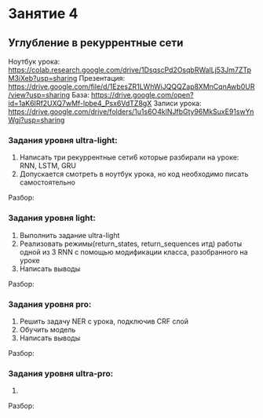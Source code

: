 # Занятие 4
## Углубление в рекуррентные сети
Ноутбук урока:  https://colab.research.google.com/drive/1DsqscPd2OsqbRWalLj53Jm7ZTpM3iXeb?usp=sharing
Презентация:    https://drive.google.com/file/d/1EzesZR1LWhWiJQQQZap8XMnCqnAwb0UR/view?usp=sharing
База:           https://drive.google.com/open?id=1aK6IRf2UXQ7wMf-lpbe4_Psx6VdTZ8gX
Записи урока:   https://drive.google.com/drive/folders/1u1s6O4klNJfbGty96MkSuxE91swYnWgj?usp=sharing


### Задания уровня ultra-light:
1.	Написать три рекуррентные сети6 которые разбирали на уроке: RNN, LSTM, GRU
2.  Допускается смотреть в ноутбук урока, но код необходимо писать самостоятельно

Разбор: 


### Задания уровня light:
1.	Выполнить задание ultra-light
2.  Реализовать режимы(return_states, return_sequences итд) работы одной из 3 RNN с помощью модификации класса, разобранного на уроке
3.  Написать выводы

Разбор: 


### Задания уровня pro:
1.  Решить задачу NER с урока, подключив CRF слой
2.  Обучить модель
4.  Написать выводы

Разбор: 


### Задания уровня ultra-pro:
1.	 

Разбор: 